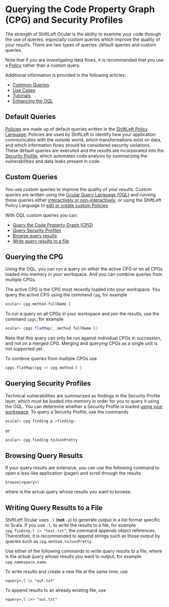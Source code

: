# Querying the Code Property Graph (CPG) and Security Profiles

The strength of ShiftLeft Ocular is the ability to examine your code through the use of queries, especially custom queries which improve the quality of your results.  There are two types of queries: default queries and custom queries.

Note that if you are investigating data flows, it is recommended that you use a [Policy](https://docs.shiftleft.io/shiftleft/shiftleft-policies) rather than a custom query.

Additional information is provided in the following articles:

* [Common Queries](https://docs.shiftleft.io/shiftleft/using-shiftleft-ocular/common-queries)
* [Use Cases](https://docs.shiftleft.io/shiftleft/using-shiftleft-ocular/use-cases)
* [Tutorials](https://docs.shiftleft.io/shiftleft/using-shiftleft-ocular/tutorials)
* [Enhancing the OQL](../configure-extend/enhance-oql.md)

## Default Queries

[Policies](../../policies/about-policy.md) are made up of default queries written in the [ShiftLeft Policy Language](../../policies/policy-language.md). Policies are used by ShiftLeft to identify how your application communicates with the outside world, which transformations exist on data, and which information flows should be considered security violations. These default queries are executed and the results are incorporated into the [Security Profile](generate-sp.md), which automates code analysis by summarizing the vulnerabilities and data leaks present in code.

## Custom Queries

You use custom queries to improve the quality of your results. Custom queries are written using the [Ocular Query Language (OQL)](https://ocular.shiftleft.io/api/) and running these queries either [interactively or non-interactively](../about/modes.md), or using the ShiftLeft Policy Language to [edit or create custom Policies](../../policies/custom-policy.md).

With OQL custom queries you can:

* [Query the Code Property Graph (CPG)](#querying-the-cpg)
* [Query Security Profiles](#querying-security-profiles)
* [Browse query results](#browsing-query-results)
* [Write query results to a file](#writing-query-results-to-a-file)

## Querying the CPG

Using the OQL, you can run a query on either the active CPG or on all CPGs loaded into memory in your workspace. And you can combine queries from multiple CPGs.

The active CPG is the CPG most recently loaded into your workspace. You query the active CPG using the command 
`cpg`, for example 

```scala
ocular> cpg.method.fullName.l
```

To run a query on all CPGs in your workspace and join the results, use the command `cpgs`, for example

```scala
ocular> cpgs.flatMap(_.method.fullName.l)
```

Note that this query can only be run against individual CPGs in succession, and not on a merged CPG. Merging and querying  CPGs as a single unit is not supported yet.

To combine queries from multiple CPGs use

```scala
cpgs.flatMap{cpg => cpg.method.l }
```

## Querying Security Profiles

Technical vulnerabilities are summarized as findings in the Security Profile layer, which must be loaded into memory in order for you to query it using the OQL. You can determine whether a Security Profile is loaded [using your workspace](#manage-workspace.md). To query a Security Profile, use the commands 

```scala
ocular> cpg.finding.p.<finding>
```
 or 
 
```scala
ocular> cpg.finding.toJsonPretty
``` 

## Browsing Query Results

If your query results are extensive, you can use the following command to open a less-like application (pager) and scroll through the results

```
browse(<query>)
```

where <query> is the actual query whose results you want to browse.

## Writing Query Results to a File

ShiftLeft Ocular uses `.l` (**not** `.p`) to generate output in a list format specific to Scala. If you use `.l`. to write the results to a file, for example `cpg.finding.l |> "test.txt"`, the command appends object references. Thererefore, it is  recommended to append strings such as those output by queries such as `cpg.method.toJsonPretty`. 

Use either of the following commands to write query results to a file, where <query> is the actual query whose results you want to output, for example `cpg.namespace.name`.
  
To write results and create a new file at the same time, use

```
<query>.l |> "out.txt"
```

To append results to an already existing file, use

```
<query>.l |>> "out.txt"
```
